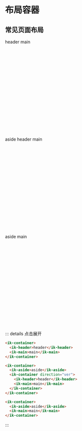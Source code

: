 # 布局容器

## 常见页面布局

<div class="container-demo">
  <ik-container class="container-column">
    <ik-header class="demo1-header">header</ik-header>
    <ik-main class="demo1-main">main</ik-main>
  </ik-container>
</div>

<br />
<div class="container-demo">
  <ik-container>
    <ik-aside>aside</ik-aside>
    <ik-container direction="ver">
      <ik-header class="demo1-header">header</ik-header>
      <ik-main class="demo1-main">main</ik-main>
    </ik-container>
  </ik-container>
</div>

<br />
<div class="container-demo">
  <ik-container>
    <ik-aside>aside</ik-aside>
    <ik-main class="demo1-main">main</ik-main>
  </ik-container>
</div>

::: details 点击展开

```html
<ik-container>
  <ik-header>header</ik-header>
  <ik-main>main</ik-main>
</ik-container>

<ik-container>
  <ik-aside>aside</ik-aside>
  <ik-container direction="ver">
    <ik-header>header</ik-header>
    <ik-main>main</ik-main>
  </ik-container>
</ik-container>

<ik-container>
  <ik-aside>aside</ik-aside>
  <ik-main>main</ik-main>
</ik-container>
```

:::

<style>
  .container-demo {
    width: 100%;
    height: 300px;
    border-radius: var(--default-radius);
    /* border: 1px solid var(--primary-color); */
    overflow: hidden;
  }
  .container-column {
    flex-direction: column;
  }
</style>

